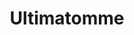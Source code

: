 ---
published: true
title: Ultimatomme
collection: ailleurs
release_date: '2016-01-11 00:00:00'
image:
    user/pages/01.Emissions/ailleurs-114/ouiedire_ailleurs-114_cover-1.png: { name: ouiedire_ailleurs-114_cover-1.png, type: image/png, size: 714997, path: user/pages/01.Emissions/ailleurs-114/ouiedire_ailleurs-114_cover-1.png }
number: '114'
slug: ailleurs-114
taxonomy:
    dj: GNG
    artist: [Alog, 'Anne Laplantine', 'Boby Lapointe', Colugo, Funkstörung, 'Guido Möbius', 'Jab Mica Och El', 'Kid Koala', 'Le Tone', Mapstation, 'Minus Pilots', 'Mouse On Mars', Pram, Samiyam, 'Stella Rambisai Chiweshe', 'The Books', 'The Intelligence', 'Vernon & Burns', Vert, 'Victor Gama', 'Wevie Stonder']
playlists:
    - { title: null, tracks: [{ timecode: '00:00:00', artists: ['Vernon & Burns'], title: 'The Night We Invented Forgetting' }, { timecode: '00:03:12', artists: [Mapstation], title: 'Horns Version' }, { timecode: '00:07:37', artists: ['The Intelligence'], title: 'Warm Transfers' }, { timecode: '00:09:47', artists: [Funkstörung], title: 'Grammy Winners' }, { timecode: '00:12:56', artists: [Samiyam], title: July }, { timecode: '00:15:54', artists: [Alog], title: 'Something Like Islands Of Memory' }, { timecode: '00:17:52', artists: ['Victor Gama'], title: 'A Guerra Dos Homens Répteis (accéléré un peu)' }, { timecode: '00:20:16', artists: ['Guido Möbius'], title: Keit }, { timecode: '00:23:09', artists: ['Mouse On Mars'], title: 'Download Sofist' }, { timecode: '00:25:10', artists: ['Kid Koala'], title: 'Expedition Page 45' }, { timecode: '00:26:15', artists: ['Anne Laplantine'], title: Hamburg }, { timecode: '00:28:38', artists: ['Boby Lapointe'], title: 'Petit Homme Qui Vivait d’Espoir' }, { timecode: '00:29:50', artists: ['Stella Rambisai Chiweshe'], title: 'Kudara Kwangu' }, { timecode: '00:32:40', artists: [Colugo], title: 'Get Out The Funny Farm' }, { timecode: '00:35:02', artists: [Pram], title: 'Beluga (Grandmaster Gareth Mix)' }, { timecode: '00:38:24', artists: ['Wevie Stonder'], title: 'Small People' }, { timecode: '00:41:53', artists: ['Jab Mica Och El'], title: 'Biohjelm Light Speed' }, { timecode: '00:44:35', artists: ['The Books'], title: 'Chain Of Missing Links' }, { timecode: '00:47:44', artists: ['Minus Pilots'], title: Fragment }, { timecode: '00:49:08', artists: [Vert], title: Sprung }, { timecode: '00:54:20', artists: ['Le Tone'], title: 'Joli Dragon (Funky Porcini Mix) (très ralenti)' }, { timecode: '00:59:25', artists: ['Wevie Stonder'], title: 'The Lowest Point Of The Moon' }] }
presentation: '<https://gngmusic.bandcamp.com/>'
image_hd:
    user/pages/01.Emissions/ailleurs-114/ouiedire_ailleurs-114_cover_hd.png: { name: ouiedire_ailleurs-114_cover_hd.png, type: image/png, size: 1151956, path: user/pages/01.Emissions/ailleurs-114/ouiedire_ailleurs-114_cover_hd.png }

---